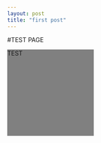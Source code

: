 ```yaml
---
layout: post
title: "first post"
---
```


#TEST PAGE

<div style="background: grey; height: 200px; width: 200px;">
 TEST
</div>
